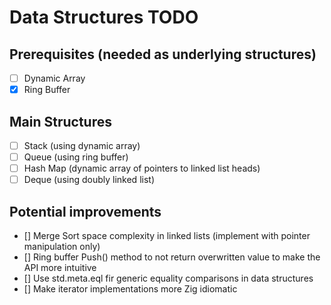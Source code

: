 # Data Structures TODO

## Prerequisites (needed as underlying structures)
- [ ] Dynamic Array
- [x] Ring Buffer

## Main Structures
- [ ] Stack (using dynamic array)
- [ ] Queue (using ring buffer)
- [ ] Hash Map (dynamic array of pointers to linked list heads)
- [ ] Deque (using doubly linked list)

## Potential improvements
- [] Merge Sort space complexity in linked lists (implement with pointer manipulation only)
- [] Ring buffer Push() method to not return overwritten value to make the API more intuitive
- [] Use std.meta.eql fir generic equality comparisons in data structures
- [] Make iterator implementations more Zig idiomatic